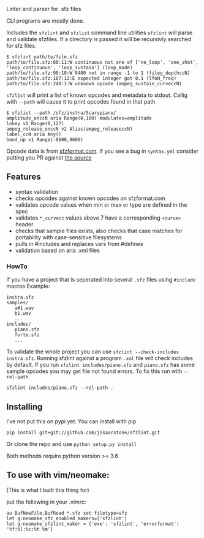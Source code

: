 Linter and parser for .sfz files

CLI programs are mostly done.

Includes the `sfzlint` and `sfzlist` command line utilities
`sfzlint` will parse and validate sfzfiles. If a directory is passed it will be recursivly searched for sfz files.

    $ sfzlint path/to/file.sfz
    path/to/file.sfz:60:11:W continuous not one of ['no_loop', 'one_shot', 'loop_continuous', 'loop_sustain'] (loop_mode)
    path/to/file.sfz:98:18:W 8400 not in range -1 to 1 (fileg_depthccN)
    path/to/file.sfz:107:12:E expected integer got 0.1 (lfoN_freq)
    path/to/file.sfz:240:1:W unknown opcode (ampeg_sustain_curveccN)

`sfzlist` will print a list of known opcodes and metadata to stdout. Callig with `--path` will cause it to print opcodes found in that path

    $ sfzlist --path /sfz/instra/Scarypiano/
    amplitude_onccN aria Range(0,100) modulates=amplitude
    lokey v1 Range(0,127)
    ampeg_release_onccN v2 Alias(ampeg_releaseccN)
    label_ccN aria Any()
    bend_up v1 Range(-9600,9600)

Opcode data is from [sfzformat.com](https://sfzformat.com/). If you see a bug in `syntax.yml` consider putting you PR
against [the source](https://github.com/sfzformat/sfzformat.github.io/blob/source/_data/sfz/syntax.yml)

## Features

* syntax validation
* checks opcodes against known opcodes on sfzformat.com
* validates opcode values when min or max or type are defined in the spec
* validates `*_curvecc` values above 7 have a corresponding `<curve>` header
* checks that sample files exists, also checks that case matches for portability with case-sensitive filesystems
* pulls in #includes and replaces vars from #defines
* validation based on aria .xml files

### HowTo

If you have a project that is seperated into several `.sfz` files using `#include` macros
Example:

    instra.sfz
    samples/
       a#1.wav
       b1.wav
       ...
    includes/
       piano.sfz
       forte.sfz
       ...

To validate the whole project you can use `sfzlint --check-includes instra.sfz`.
Running sfzlint against a program `.xml` file will check includes by default.
If you run `sfzlint includes/piano.sfz` and `piano.sfz` has some sample opcodes you may get file not found errors.
To fix this run with `--rel-path`

`sfzlint includes/piano.sfz --rel-path .`

## Installing

I've not put this on pypi yet. You can install with pip

    pip install git+git://github.com/jisaacstone/sfzlint.git

Or clone the repo and use `python setup.py install`

Both methods require python version >= 3.6

## To use with vim/neomake:

(This is what I built this thing for)

put the following in your .vimrc:

    au BufNewFile,BufRead *.sfz set filetype=sfz
    let g:neomake_sfz_enabled_makers=['sfzlint']
    let g:neomake_sfzlint_maker = {'exe': 'sfzlint', 'errorformat': '%f:%l:%c:%t %m'}
